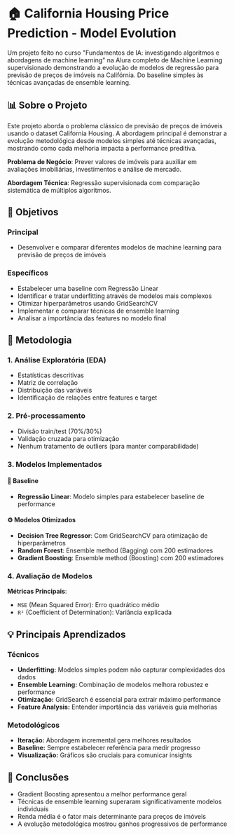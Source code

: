 # 🏠 California Housing Price Prediction - Model Evolution
Um projeto feito no curso "Fundamentos de IA: investigando algoritmos e abordagens de machine learning" na Alura completo de Machine Learning supervisionado demonstrando a evolução de modelos de regressão para previsão de preços de imóveis na Califórnia. Do baseline simples às técnicas avançadas de ensemble learning.

## 📊 Sobre o Projeto

Este projeto aborda o problema clássico de previsão de preços de imóveis usando o dataset California Housing. A abordagem principal é demonstrar a evolução metodológica desde modelos simples até técnicas avançadas, mostrando como cada melhoria impacta a performance preditiva.

**Problema de Negócio**: Prever valores de imóveis para auxiliar em avaliações imobiliárias, investimentos e análise de mercado.

**Abordagem Técnica**: Regressão supervisionada com comparação sistemática de múltiplos algoritmos.

## 🎯 Objetivos

### Principal
- Desenvolver e comparar diferentes modelos de machine learning para previsão de preços de imóveis

### Específicos
- Estabelecer uma baseline com Regressão Linear
- Identificar e tratar underfitting através de modelos mais complexos
- Otimizar hiperparâmetros usando GridSearchCV
- Implementar e comparar técnicas de ensemble learning
- Analisar a importância das features no modelo final

## 🔧 Metodologia

### 1. Análise Exploratória (EDA)
- Estatísticas descritivas
- Matriz de correlação
- Distribuição das variáveis
- Identificação de relações entre features e target

### 2. Pré-processamento
- Divisão train/test (70%/30%)
- Validação cruzada para otimização
- Nenhum tratamento de outliers (para manter comparabilidade)

### 3. Modelos Implementados

#### 🎯 Baseline
- **Regressão Linear**: Modelo simples para estabelecer baseline de performance

#### ⚙️ Modelos Otimizados
- **Decision Tree Regressor**: Com GridSearchCV para otimização de hiperparâmetros
- **Random Forest**: Ensemble method (Bagging) com 200 estimadores
- **Gradient Boosting**: Ensemble method (Boosting) com 200 estimadores

### 4. Avaliação de Modelos
**Métricas Principais**:
- `MSE` (Mean Squared Error): Erro quadrático médio
- `R²` (Coefficient of Determination): Variância explicada

## 💡 Principais Aprendizados

### Técnicos
- **Underfitting:** Modelos simples podem não capturar complexidades dos dados
- **Ensemble Learning:** Combinação de modelos melhora robustez e performance
- **Otimização:** GridSearch é essencial para extrair máximo performance
- **Feature Analysis:** Entender importância das variáveis guia melhorias

### Metodológicos
- **Iteração:** Abordagem incremental gera melhores resultados
- **Baseline:** Sempre estabelecer referência para medir progresso
- **Visualização:** Gráficos são cruciais para comunicar insights

## 🎯 Conclusões
- Gradient Boosting apresentou a melhor performance geral
- Técnicas de ensemble learning superaram significativamente modelos individuais
- Renda média é o fator mais determinante para preços de imóveis
- A evolução metodológica mostrou ganhos progressivos de performance
